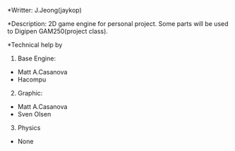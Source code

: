 *Writter: J.Jeong(jaykop)

*Description:
2D game engine for personal project.
Some parts will be used to Digipen GAM250(project class).

*Technical help by
1. Base Engine:
 - Matt A.Casanova
 - Hacompu

2. Graphic:
 - Matt A.Casanova
 - Sven Olsen

3. Physics
 - None
